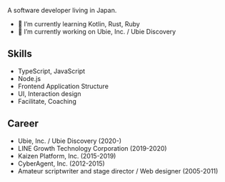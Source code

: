 A software developer living in Japan.

- 🌱 I’m currently learning Kotlin, Rust, Ruby
- 🔭 I’m currently working on Ubie, Inc. / Ubie Discovery

## Skills

- TypeScript, JavaScript
- Node.js
- Frontend Application Structure
- UI, Interaction design
- Facilitate, Coaching

## Career

- Ubie, Inc. / Ubie Discovery (2020-)
- LINE Growth Technology Corporation (2019-2020)
- Kaizen Platform, Inc. (2015-2019)
- CyberAgent, Inc. (2012-2015)
- Amateur scriptwriter and stage director / Web designer (2005-2011)
